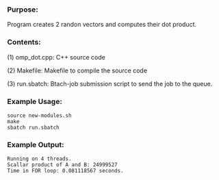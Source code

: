 ### Purpose:

Program creates 2 randon vectors and computes their dot product.

### Contents:

(1) omp_dot.cpp: C++ source code

(2) Makefile: Makefile to compile the source code

(3) run.sbatch: Btach-job submission script to send the job to the queue.

### Example Usage:

	source new-modules.sh
	make
	sbatch run.sbatch
    
### Example Output:

```
Running on 4 threads.
Scallar product of A and B: 24999527
Time in FOR loop: 0.081118567 seconds.
```
